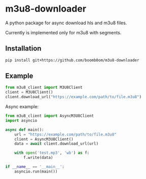 # m3u8-downloader
A python package for async download hls and m3u8 files.

Currently is implemented only for m3u8 with segments.

## Installation

```bash
pip install git+https://github.com/boomb0om/m3u8-downloader
```

## Example

```python
from m3u8_client import M3U8Client
client = M3U8Client()
client.download_url("https://example.com/path/to/file.m3u8")
```

Async example:
```python
from m3u8_client import AsyncM3U8Client
import asyncio

async def main():
    url = "https://example.com/path/to/file.m3u8"
    client = AsyncM3U8Client()
    data = await client.download_url(url)

    with open('test.mp3', 'wb') as f:
        f.write(data)

if __name__ == '__main__':
    asyncio.run(main())
```


